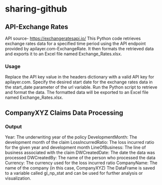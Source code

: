 # sharing-github

## API-Exchange Rates

API source- https://exchangeratesapi.io/
This Python code retrieves exchange rates data for a specified time period using the API endpoint provided by apilayer.com-ExchangeRate. It then formats the retrieved data and exports it to an Excel file named Exchange_Rates.xlsx.

### Usage
Replace the API key value in the headers dictionary with a valid API key for apilayer.com.
Specify the desired start date for the exchange rates data in the start_date parameter of the url variable.
Run the Python script to retrieve and format the data.
The formatted data will be exported to an Excel file named Exchange_Rates.xlsx.


## CompanyXYZ Claims Data Processing
### Output
Year: The underwriting year of the policy
DevelopmentMonth: The development month of the claim
LossIncurredRatio: The loss incurred ratio for the given year and development month
LineOfBusiness: The line of business associated with the claim
DWCreatedDate: The date the data was processed
DWCreatedBy: The name of the person who processed the data
Currency: The currency used for the loss incurred ratio
CompanyName: The name of the company (in this case, CompanyXYZ)
The DataFrame is saved to a variable called gl_np_stat and can be used for further analysis or visualization.
